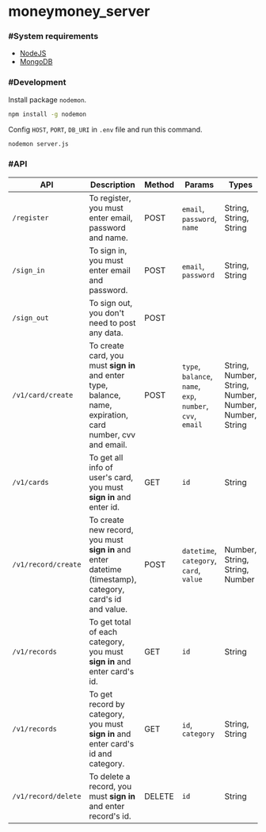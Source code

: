 # moneymoney_server

### #System requirements
  - [NodeJS](https://nodejs.org/en/)
  - [MongoDB](https://www.mongodb.com)
  
### #Development
Install package `nodemon`.
```sh
npm install -g nodemon
```
Config `HOST`, `PORT`, `DB_URI` in `.env` file and run this command.
```sh
nodemon server.js
```

### #API
API | Description | Method | Params | Types
----|-------------|--------|-------|-------
`/register` | To register, you must enter email, password and name. | POST | `email`, `password`, `name` | String, String, String
`/sign_in` | To sign in, you must enter email and password. | POST | `email`, `password` | String, String
`/sign_out` | To sign out, you don't need to post any data. | POST | |
`/v1/card/create` | To create card,  you must **sign in** and enter type, balance, name, expiration, card number, cvv and email. | POST | `type`, `balance`, `name`, `exp`, `number`, `cvv`, `email` | String, Number, String, Number, Number, Number, String
`/v1/cards` | To get all info of user's card, you must **sign in** and enter id. | GET | `id` | String
`/v1/record/create` | To create new record, you must **sign in** and enter datetime (timestamp), category, card's id and value. | POST | `datetime`, `category`, `card`, `value` | Number, String, String, Number
`/v1/records` | To get total of each category, you must **sign in** and enter card's id. | GET | `id` | String
`/v1/records` | To get record by category, you must **sign in** and enter card's id and category. | GET | `id`, `category` | String, String
`/v1/record/delete` | To delete a record, you must **sign in** and enter record's id. | DELETE | `id` | String

